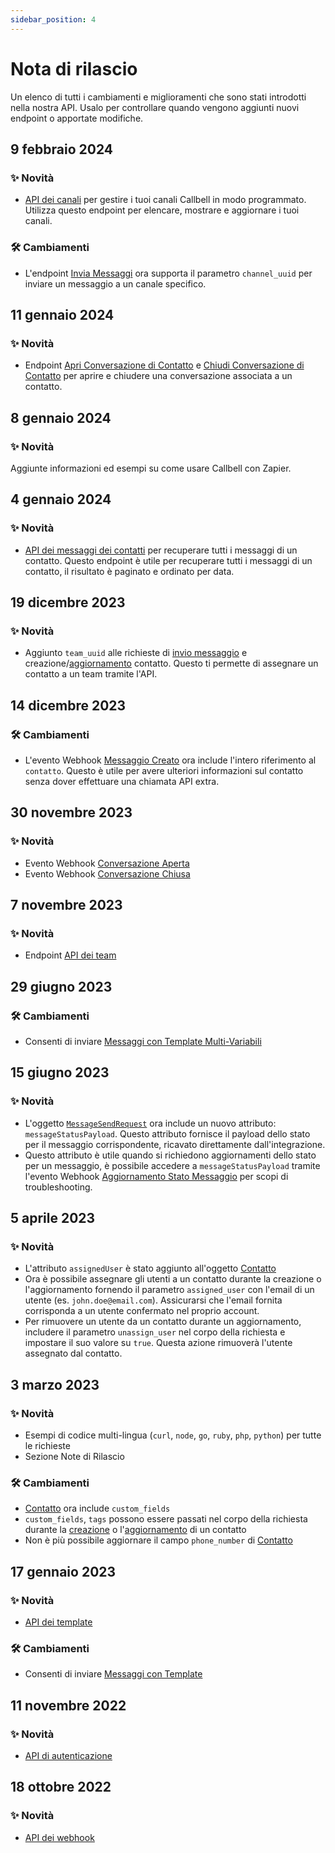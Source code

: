 ```yaml
---
sidebar_position: 4
---
```


# Nota di rilascio

Un elenco di tutti i cambiamenti e miglioramenti che sono stati introdotti nella nostra API. Usalo per controllare quando vengono aggiunti nuovi endpoint o apportate modifiche.

## 9 febbraio 2024

### ✨ Novità

- [API dei canali](/api/reference/channels_api/introduction) per gestire i tuoi canali Callbell in modo programmato. Utilizza questo endpoint per elencare, mostrare e aggiornare i tuoi canali.

### 🛠️ Cambiamenti

- L'endpoint [Invia Messaggi](/api/reference/messages_api/post_send_messages) ora supporta il parametro `channel_uuid` per inviare un messaggio a un canale specifico.

## 11 gennaio 2024

### ✨ Novità

- Endpoint [Apri Conversazione di Contatto](/api/reference/contacts_api/post_contact_conversation_open) e [Chiudi Conversazione di Contatto](/api/reference/contacts_api/post_contact_conversation_close) per aprire e chiudere una conversazione associata a un contatto.

## 8 gennaio 2024

### ✨ Novità

Aggiunte informazioni ed esempi su come usare Callbell con Zapier.

## 4 gennaio 2024

### ✨ Novità

- [API dei messaggi dei contatti](/api/reference/contacts_api/get_contact_messages) per recuperare tutti i messaggi di un contatto. Questo endpoint è utile per recuperare tutti i messaggi di un contatto, il risultato è paginato e ordinato per data.

## 19 dicembre 2023

### ✨ Novità

- Aggiunto `team_uuid` alle richieste di [invio messaggio](/api/reference/messages_api/post_send_messages) e creazione/[aggiornamento](/api/reference/contacts_api/patch_contacts) contatto. Questo ti permette di assegnare un contatto a un team tramite l'API.

## 14 dicembre 2023

### 🛠️ Cambiamenti

- L'evento Webhook [Messaggio Creato](/api/reference/webhooks/message_events/message_created) ora include l'intero riferimento al `contatto`. Questo è utile per avere ulteriori informazioni sul contatto senza dover effettuare una chiamata API extra.

## 30 novembre 2023

### ✨ Novità

- Evento Webhook [Conversazione Aperta](/api/reference/webhooks/conversation_events/conversation_opened)
- Evento Webhook [Conversazione Chiusa](/api/reference/webhooks/conversation_events/conversation_closed)

## 7 novembre 2023

### ✨ Novità

- Endpoint [API dei team](/api/reference/teams_api/introduction)

## 29 giugno 2023

### 🛠️ Cambiamenti

- Consenti di inviare [Messaggi con Template Multi-Variabili](/api/reference/messages_api/post_send_messages#send-multi-variables-template-messages)

## 15 giugno 2023

### ✨ Novità

- L'oggetto [`MessageSendRequest`](/api/reference/object_types/message_send_request) ora include un nuovo attributo: `messageStatusPayload`. Questo attributo fornisce il payload dello stato per il messaggio corrispondente, ricavato direttamente dall'integrazione.
- Questo attributo è utile quando si richiedono aggiornamenti dello stato per un messaggio, è possibile accedere a `messageStatusPayload` tramite l'evento Webhook [Aggiornamento Stato Messaggio](/api/reference/webhooks/message_events/message_status_updated) per scopi di troubleshooting.

## 5 aprile 2023

### ✨ Novità

- L'attributo `assignedUser` è stato aggiunto all'oggetto [Contatto](/api/reference/object_types/contact)
- Ora è possibile assegnare gli utenti a un contatto durante la creazione o l'aggiornamento fornendo il parametro `assigned_user` con l'email di un utente (es. `john.doe@email.com`). Assicurarsi che l'email fornita corrisponda a un utente confermato nel proprio account.
- Per rimuovere un utente da un contatto durante un aggiornamento, includere il parametro `unassign_user` nel corpo della richiesta e impostare il suo valore su `true`. Questa azione rimuoverà l'utente assegnato dal contatto.

## 3 marzo 2023

### ✨ Novità

- Esempi di codice multi-lingua (`curl`, `node`, `go`, `ruby`, `php`, `python`) per tutte le richieste
- Sezione Note di Rilascio

### 🛠️ Cambiamenti

- [Contatto](/api/reference/object_types/contact) ora include `custom_fields`
- `custom_fields`, `tags` possono essere passati nel corpo della richiesta durante la [creazione](/api/reference/contacts_api/post_contacts) o l'[aggiornamento](/api/reference/contacts_api/post_contacts) di un contatto
- Non è più possibile aggiornare il campo `phone_number` di [Contatto](/api/reference/object_types/contact)

## 17 gennaio 2023

### ✨ Novità

- [API dei template](/api/reference/template_messages_api/introduction)

### 🛠️ Cambiamenti

- Consenti di inviare [Messaggi con Template](/api/reference/messages_api/post_send_messages#send-template-messages)

## 11 novembre 2022

### ✨ Novità

- [API di autenticazione](/api/reference/auth_api/introduction)

## 18 ottobre 2022

### ✨ Novità

- [API dei webhook](/api/reference/webhooks_api/introduction)